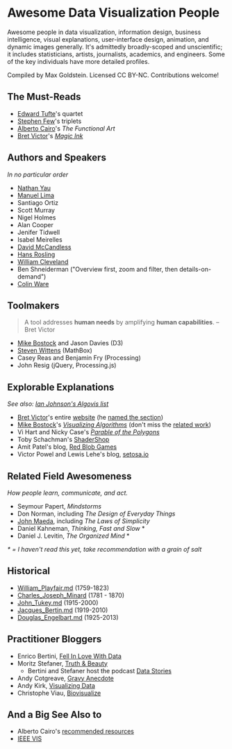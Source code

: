 # Awesome Data Visualization People
Awesome people in data visualization, information design, business
intelligence, visual explanations, user-interface design, animation, and
dynamic images generally. It's admittedly broadly-scoped and unscientific; it
includes statisticians, artists, journalists, academics, and engineers. Some of
the key individuals have more detailed profiles.

Compiled by Max Goldstein. Licensed CC BY-NC. Contributions welcome!

## The Must-Reads
* [Edward Tufte](Profiles/Edward_Tufte.md)'s quartet
* [Stephen Few](Profiles/Stephen_Few.md)'s triplets
* [Alberto Cairo](Profiles/Alberto_Cairo.md)'s _The Functional Art_
* [Bret Victor](Profiles/Bret_Victor.md)'s _[Magic Ink](http://worrydream.com/MagicInk/)_

## Authors and Speakers
_In no particular order_

* [Nathan Yau](Profiles/Nathan_Yau.md)
* [Manuel Lima](Profiles/Manuel_Lima.md)
* Santiago Ortiz
* Scott Murray
* Nigel Holmes
* Alan Cooper
* Jenifer Tidwell
* Isabel Meirelles
* [David McCandless](Profiles/David_McCandless.md)
* [Hans Rosling](Profiles/Hans_Rosling.md)
* [William Cleveland](Profiles/William_Cleveland.md)
* Ben Shneiderman ("Overview first, zoom and filter, then details-on-demand")
* [Colin Ware](Profiles/Colin_Ware.md)

## Toolmakers
> A tool addresses **human needs** by amplifying **human capabilities**. – Bret Victor

* [Mike Bostock](Profiles/Mike_Bostock.md) and Jason Davies (D3)
* [Steven Wittens](Profiles/Steven_Wittens.md) (MathBox)
* Casey Reas and Benjamin Fry (Processing)
* John Resig (jQuery, Processing.js)

## Explorable Explanations
_See also: [Ian Johnson's Algovis list](https://github.com/enjalot/algovis/blob/master/README.md)_

* [Bret Victor](Profiles/Bret_Victor.md)'s entire [website](http://worrydream.com/) (he [named the section](http://worrydream.com/ExplorableExplanations/))
* [Mike Bostock](Profiles/Mike_Bostock.md)'s _[Visualizing Algorithms](http://bost.ocks.org/mike/algorithms/)_ (don't miss the [related work](http://bost.ocks.org/mike/algorithms/#related-work))
* Vi Hart and Nicky Case's _[Parable of the Polygons](http://ncase.me/polygons/)_
* Toby Schachman's [ShaderShop](http://tobyschachman.com/Shadershop/)
* Amit Patel's blog, [Red Blob Games](http://www.redblobgames.com/)
* Victor Powel and Lewis Lehe's blog, [setosa.io](setosa.io)

## Related Field Awesomeness
_How people learn, communicate, and act._
* Seymour Papert, _Mindstorms_
* Don Norman, including _The Design of Everyday Things_
* [John Maeda](Profiles/John_Maeda.md), including _The Laws of Simplicity_
* Daniel Kahneman, _Thinking, Fast and Slow_ *
* Daniel J. Levitin, _The Organized Mind_ *

_* = I haven't read this yet, take recommendation with a grain of salt_

## Historical
* [William_Playfair.md](Profiles/Historical/William_Playfair.md) (1759-1823)
* [Charles_Joseph_Minard](Profiles/Historical/Charles_Joseph_Minard.md) (1781 - 1870)
* [John_Tukey.md](Profiles/Historical/John_Tukey.md) (1915-2000)
* [Jacques_Bertin.md](Profiles/Historical/Jacques_Bertin.md) (1919-2010)
* [Douglas_Engelbart.md](Profiles/Historical/Douglas_Engelbart.md) (1925-2013)

## Practitioner Bloggers
* Enrico Bertini, [Fell In Love With Data](http://fellinlovewithdata.com/)
* Moritz Stefaner, [Truth & Beauty](http://truth-and-beauty.net/)
  * Bertini and Stefaner host the podcast [Data Stories](http://datastori.es/)
* Andy Cotgreave, [Gravy Anecdote](http://gravyanecdote.com/)
* Andy Kirk, [Visualizing Data](http://www.visualisingdata.com/)
* Christophe Viau, [Biovisualize](http://www.biovisualize.com/)

## And a Big See Also to
* Alberto Cairo's [recommended resources](http://www.thefunctionalart.com/2012/10/recommended-readings-for-infographics.html)
* [IEEE VIS](http://ieeevis.org/)
